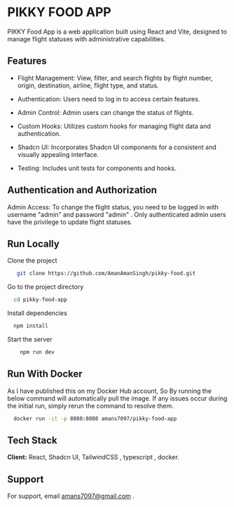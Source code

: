 
# PIKKY FOOD APP

PIKKY Food App is a web application built using React and Vite, designed to manage flight statuses with administrative capabilities.


## Features

- Flight Management: View, filter, and search flights by flight number, origin, destination, airline, flight type, and status.

- Authentication: Users need to log in to access certain features.
- Admin Control: Admin users can change the status of flights.
- Custom Hooks: Utilizes custom hooks for managing flight data and authentication.
- Shadcn UI: Incorporates Shadcn UI components for a consistent and visually appealing interface.
- Testing: Includes unit tests for components and hooks.

## Authentication and Authorization
Admin Access: To change the flight status, you need to be logged in with username "admin" and  password "admin" . Only authenticated admin users have the privilege to update flight statuses.


## Run Locally

Clone the project

```bash
   git clone https://github.com/AmanAmanSingh/pikky-food.git
```

Go to the project directory

```bash
  cd pikky-food-app
```

Install dependencies

```bash
  npm install
```

Start the server

```bash
    npm run dev
```


## Run With Docker

As I have published this on my Docker Hub account, So By running the below command will automatically pull the image. If any issues occur during the initial run, simply rerun the command to resolve them.

```bash
  docker run -it -p 8080:8080 amans7097/pikky-food-app
```

## Tech Stack

**Client:** React, Shadcn UI, TailwindCSS , typescript , docker.


## Support

For support, email amans7097@gmail.com .

